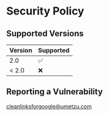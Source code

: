 # Security Policy

## Supported Versions


| Version | Supported          |
| ------- | ------------------ |
| 2.0   | :white_check_mark: |
| < 2.0   | :x:                |

## Reporting a Vulnerability

cleanlinksforgoogle@umetzu.com
